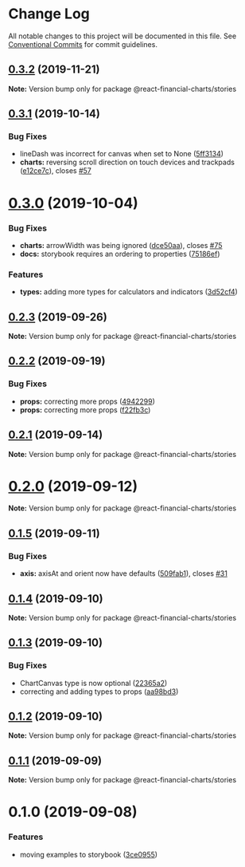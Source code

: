 # Change Log

All notable changes to this project will be documented in this file.
See [Conventional Commits](https://conventionalcommits.org) for commit guidelines.

## [0.3.2](https://github.com/markmcdowell/react-financial-charts/compare/v0.3.1...v0.3.2) (2019-11-21)

**Note:** Version bump only for package @react-financial-charts/stories





## [0.3.1](https://github.com/markmcdowell/react-financial-charts/compare/v0.3.0...v0.3.1) (2019-10-14)


### Bug Fixes

* lineDash was incorrect for canvas when set to None ([5ff3134](https://github.com/markmcdowell/react-financial-charts/commit/5ff3134))
* **charts:** reversing scroll direction on touch devices and trackpads ([e12ce7c](https://github.com/markmcdowell/react-financial-charts/commit/e12ce7c)), closes [#57](https://github.com/markmcdowell/react-financial-charts/issues/57)





# [0.3.0](https://github.com/markmcdowell/react-financial-charts/compare/v0.2.3...v0.3.0) (2019-10-04)


### Bug Fixes

* **charts:** arrowWidth was being ignored ([dce50aa](https://github.com/markmcdowell/react-financial-charts/commit/dce50aa)), closes [#75](https://github.com/markmcdowell/react-financial-charts/issues/75)
* **docs:** storybook requires an ordering to properties ([75186ef](https://github.com/markmcdowell/react-financial-charts/commit/75186ef))


### Features

* **types:** adding more types for calculators and indicators ([3d52cf4](https://github.com/markmcdowell/react-financial-charts/commit/3d52cf4))





## [0.2.3](https://github.com/markmcdowell/react-financial-charts/compare/v0.2.2...v0.2.3) (2019-09-26)

**Note:** Version bump only for package @react-financial-charts/stories





## [0.2.2](https://github.com/markmcdowell/react-financial-charts/compare/v0.2.1...v0.2.2) (2019-09-19)


### Bug Fixes

* **props:** correcting more props ([4942299](https://github.com/markmcdowell/react-financial-charts/commit/4942299))
* **props:** correcting more props ([f22fb3c](https://github.com/markmcdowell/react-financial-charts/commit/f22fb3c))





## [0.2.1](https://github.com/markmcdowell/react-financial-charts/compare/v0.2.0...v0.2.1) (2019-09-14)

**Note:** Version bump only for package @react-financial-charts/stories





# [0.2.0](https://github.com/markmcdowell/react-financial-charts/compare/v0.1.5...v0.2.0) (2019-09-12)

**Note:** Version bump only for package @react-financial-charts/stories





## [0.1.5](https://github.com/markmcdowell/react-financial-charts/compare/v0.1.4...v0.1.5) (2019-09-11)


### Bug Fixes

* **axis:** axisAt and orient now have defaults ([509fab1](https://github.com/markmcdowell/react-financial-charts/commit/509fab1)), closes [#31](https://github.com/markmcdowell/react-financial-charts/issues/31)





## [0.1.4](https://github.com/markmcdowell/react-financial-charts/compare/v0.1.3...v0.1.4) (2019-09-10)

**Note:** Version bump only for package @react-financial-charts/stories





## [0.1.3](https://github.com/markmcdowell/react-financial-charts/compare/v0.1.2...v0.1.3) (2019-09-10)


### Bug Fixes

* ChartCanvas type is now optional ([22365a2](https://github.com/markmcdowell/react-financial-charts/commit/22365a2))
* correcting and adding types to props ([aa98bd3](https://github.com/markmcdowell/react-financial-charts/commit/aa98bd3))





## [0.1.2](https://github.com/markmcdowell/react-financial-charts/compare/v0.1.1...v0.1.2) (2019-09-10)

**Note:** Version bump only for package @react-financial-charts/stories





## [0.1.1](https://github.com/markmcdowell/react-financial-charts/compare/v0.1.0...v0.1.1) (2019-09-09)

**Note:** Version bump only for package @react-financial-charts/stories





# 0.1.0 (2019-09-08)


### Features

* moving examples to storybook ([3ce0955](https://github.com/markmcdowell/react-financial-charts/commit/3ce0955))
